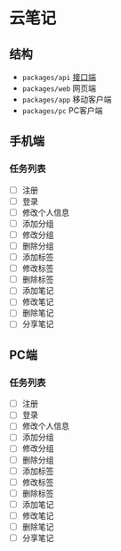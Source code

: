 # 云笔记

## 结构
- `packages/api` [接口端](https://github.com/hengkx/note/tree/master/packages/api)
- `packages/web` 网页端
- `packages/app` 移动客户端
- `packages/pc` PC客户端


## 手机端

### 任务列表

- [ ] 注册
- [ ] 登录
- [ ] 修改个人信息
- [ ] 添加分组
- [ ] 修改分组
- [ ] 删除分组
- [ ] 添加标签
- [ ] 修改标签
- [ ] 删除标签
- [ ] 添加笔记
- [ ] 修改笔记
- [ ] 删除笔记
- [ ] 分享笔记

## PC端

### 任务列表

- [ ] 注册
- [ ] 登录
- [ ] 修改个人信息
- [ ] 添加分组
- [ ] 修改分组
- [ ] 删除分组
- [ ] 添加标签
- [ ] 修改标签
- [ ] 删除标签
- [ ] 添加笔记
- [ ] 修改笔记
- [ ] 删除笔记
- [ ] 分享笔记
